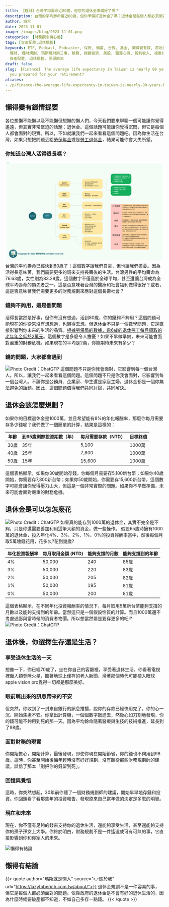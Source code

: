```yaml
---
title: 【理財】台灣平均壽命近80歲，但您的退休金準備好了嗎？
description: 台灣的平均壽命接近80歲，但你準備好退休金了嗎？退休金是每個人都必須面對的現實問題。台灣的平均壽命越長，我們需要更多的錢來支持長壽後的生活。根據勞保局的數據，超過六成的退休勞工每月領取的老年年金低於2萬元，這是令人擔憂的數字。如果不早做準備，未來可能面臨財務危機。透過財務規劃，我們可以計算出每月需要存多少錢，以及退休金能夠支撐的年齡。退休金規劃不容易，但它直接影響到你和家人的未來，所以讓我們一起來規劃一個更好的退休生活吧！
author: 懶大
date: 2023-11-01
image: /images/blog/2023-11-01.png
categories: [財務觀念與心態]
tags: [資產配置,退休規劃]
keywords: ETF, Podcast, Podcaster, 保險, 儲蓄, 台股, 基金, 懶得變有錢, 房地產, 投資, 投資理財, 支出, 收入, 月配息,
  理財, 理財規劃, 瑪斯理財兩三事, 稅務, 總體經濟, 美股, 職涯心得, 股利收入, 複委託, 規劃不理財, 記帳, 讀書心得, 財務規劃, 財商, 貸款,
  資產配置, 退休規劃, 開源節流
draft: false
slug: 【Finance】 The average life expectancy in Taiwan is nearly 80 years, but are
  you prepared for your retirement?
aliases:
- /p/finance-the-average-life-expectancy-in-taiwan-is-nearly-80-years-but-are-you-prepared-for-your-retirement/
---
```


## 懶得變有錢情提要

各位想懶不能懶以及不能懶但想懶的懶人們，今天我們要來聊聊一個可能讓你覺得遙遠，但其實非常緊迫的話題：退休金。這個話題可能讓你覺得沉悶，但它是每個人都會面對的現實。所以，不如就讓我們一起來看看這個問題吧。因為你生活在台灣，如果只想把問題丟給[勞保年金](https://www.bli.gov.tw/0100398.html)或是[勞工退休金](https://calc.mol.gov.tw/trial/personal_account_frame.asp)，結果可能你會大失所望。

### 你知道台灣人活得很長嗎？
![Photo Credit：ChatGTP](../../assets/images/blog/2023-10-05_1.png)
[台灣的平均壽命已經快到80歲了！](https://www.moi.gov.tw/News_Content.aspx?n=4&sms=9009&s=282793)這個數字讓我們自豪，但也讓我們擔憂。因為活得長意味著，我們需要更多的錢來支持長壽後的生活。台灣男性的平均壽命為76.63歲，女性則為83.28歲。這個數字不僅高於全球平均，甚至還讓台灣成為全球平均壽命的領先者之一。這是否意味著台灣的醫療和社會福利做得很好？或者，這是否意味著我們需要更多的財務規劃來應對這個長壽社會？

### 錢夠不夠用，這是個問題

活得長當然是好事，但你有沒有想過，活到80歲，你的錢夠不夠用？這個問題可能現在的你從來沒有想想過，也懶得去想。但退休金不只是一個數學問題，它還直接影響到你未來的生活的品質。[根據勞保局的數據，逾6成的退休勞工每月領取的老年年金低於2萬元](https://money.udn.com/money/story/5648/6979995?from=edn_msg)。這個數字是多麼令人擔憂！如果不早做準備，未來可能會面對嚴重的財務危機。如果現在的平均是2萬，你能期待未來有多少？

### 錢的問題，大家都會遇到
![Photo Credit：ChatGTP](img_1.png)
這個問題不只是你我會面對，它影響到每一個台灣人。所以，讓我們一起來看看這個問題。這個問題不只是你我會面對，它影響到每一個台灣人。不論你是公務員、企業家、學生還是家庭主婦，退休金都是一個你無法避免的話題。因此，這個問題值得我們共同討論，共同解決。

## 退休金該怎麼規劃？

如果你的目標退休金是1000萬，並且希望能有8%的年化報酬率，那麼你每月需要存多少錢呢？我們做了一個簡單的計算，結果是這樣的：

| 年齡 | 到65歲剩餘投資期數（年） | 每月需要存款（NTD） | 目標終值 |
| --- | --- | --- | --- |
| 30歲 | 35年 | 5,100 | 1000萬 |
| 40歲 | 25年 | 7,800 | 1000萬 |
| 50歲 | 15年 | 15,600 | 1000萬 |

這個表格顯示，如果你30歲開始存錢，你每個月需要存5,100新台幣；如果你40歲開始，你需要存7,800新台幣；如果你50歲開始，你需要存15,600新台幣。這個數字可能會讓你覺得壓力山大，但這是一個非常實際的問題。如果你不早做準備，未來可能會面對嚴重的財務危機。

## 退休金是可以怎怎麼花
![Photo Credit：ChatGTP](img_2.png)
如果真的能存到1000萬的退休金，其實不完全是不夠，只是你還需要善加利用這筆大額的資金，做一些操作。 假設65歲時擁有1000萬的退休金，投入年化4%、3%、2%、1%、0%的投資報酬率當中，然後每個月取5萬塊錢花用，花多久?花到幾歲?

| 年化投資報酬率 | 每月取用金額 (NTD) | 能夠支撐的月數 | 能夠支撐到的年齡 |
| --- | --- | --- | --- |
| 4% | 50,000 | 240 | 85歲 |
| 3% | 50,000 | 220 | 83歲 |
| 2% | 50,000 | 205 | 82歲 |
| 1% | 50,000 | 195 | 81歲 |
| 0% | 50,000 | 200 | 81歲 |

這個表格顯示，在不同年化投資報酬率的情況下，每月取用5萬新台幣能夠支撐的月數以及能夠支撐到的年齡。當然這只是一個假設性質的計算。而且1000萬還不考慮通膨與當時候的消費者物價。所以想當然爾是要存更多的吧!?
![Photo Credit：ChatGTP](img_3.png)
## 退休後，你選擇生存還是生活？

### 享受退休生活的一天

想像一下，你已經70歲了，坐在你自己的客廳裡，享受著退休生活。你看著電視裡面人類登陸火星，聽著地球上僅存的老人新聞，滑著那個時代可能植入眼球apple vision pro覺得一切都是那麼美好。

### 眼前跳出來的訊息**帶來的不安**

但突然，你收到了一封來自銀行的訊息推播，說你的存款已經快用完了。你的心一沉，開始焦慮不安。你拿出計算機，一個個數字敲進去，然後心如刀割地發現，你的錢可能不夠用到死的那一天。因為平均餘命隨著醫療與生技的技術推進，延長到了98歲。

### 面對財務的現實

你開始擔心，開始計算，最後發現，即使你現在開始節省，你的錢也不夠用到98歲。這時，你甚至開始後悔年輕時沒有好好規劃，沒有聽從那些財務規劃師的建議。誤信了那本「別把你的錢留到死」。

### 回憶與覺悟

這時，你突然想起，30年前你聽了一個財務規劃師的建議，開始早早地存錢和投資。你回頭看了看那些年的投資報告，發現原來自己當年做的決定是多麼的明智。

### 現在和未來

現在，你不僅有足夠的錢來支持你的退休生活，還能夠享受生活，甚至還能夠支持你的孫子孫女上大學。你終於明白，財務規劃不是一件遙遠或可有可無的事，它直接影響到你和你家人的未來。


![懶得有結論](/images/blog/lazytobeconclude.svg)
## 懶得有結論

{{< quote author="瑪斯就是懶大" source="👉關於我" url="https://lazytoberich.com.tw/about/">}}
退休金規劃不是一件容易的事，但它是每個人都必須面對的問題。依靠政府的退休金是不會有好的退休生活的，因為什麼時候要破產都不知道，不如自己多存一點錢。
{{< /quote >}}

